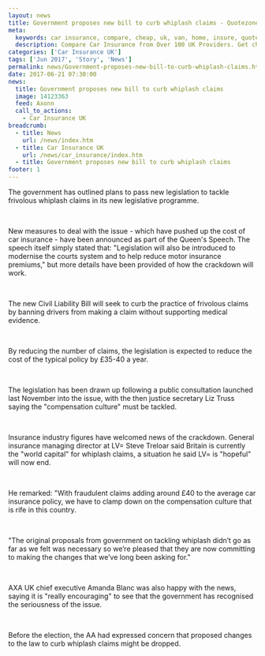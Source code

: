 ```yaml
---
layout: news
title: Government proposes new bill to curb whiplash claims - Quotezone.co.uk
meta:
  keywords: car insurance, compare, cheap, uk, van, home, insure, quotes, online, comparison, bike, loans, life
  description: Compare Car Insurance from Over 100 UK Providers. Get cheap quotes online now using our fast, free, secure comparison site
categories: ['Car Insurance UK']
tags: ['Jun 2017', 'Story', 'News']
permalink: news/Government-proposes-new-bill-to-curb-whiplash-claims.htm
date: 2017-06-21 07:30:00
news:
  title: Government proposes new bill to curb whiplash claims
  image: 14123363
  feed: Axonn
  call_to_actions:
    - Car Insurance UK
breadcrumb:
  - title: News
    url: /news/index.htm
  - title: Car Insurance UK
    url: /news/car_insurance/index.htm
  - title: Government proposes new bill to curb whiplash claims
footer: 1
---
```


The government has outlined plans to pass new legislation to tackle frivolous whiplash claims in its new legislative programme.

&nbsp;

New measures to deal with the issue - which have pushed up the cost of car insurance - have been announced as part of the Queen&#39;s Speech. The speech itself simply stated that: &quot;Legislation will also be introduced to modernise the courts system and to help reduce motor insurance premiums,&quot; but more details have been provided of how the crackdown will work.&nbsp;

&nbsp;

The new Civil Liability Bill will seek to curb the practice of frivolous claims by banning drivers from making a claim without supporting medical evidence. &nbsp;

&nbsp;

By reducing the number of claims, the legislation is expected to reduce the cost of the typical policy by &pound;35-40 a year.

&nbsp;

The legislation has been drawn up following a public consultation launched last November into the issue, with the then justice secretary Liz Truss saying the &quot;compensation culture&quot; must be tackled.&nbsp;

&nbsp;

Insurance industry figures have welcomed news of the crackdown. General insurance managing director at LV= Steve Treloar said Britain is currently the &quot;world capital&quot; for whiplash claims, a situation he said LV= is &quot;hopeful&quot; will now end.

&nbsp;

He remarked: &quot;With fraudulent claims adding around &pound;40 to the average car insurance policy, we have to clamp down on the compensation culture that is rife in this country.

&nbsp;

&quot;The original proposals from government on tackling whiplash didn&rsquo;t go as far as we felt was necessary so we&rsquo;re pleased that they are now committing to making the changes that we&rsquo;ve long been asking for.&quot;

&nbsp;

AXA UK chief executive Amanda Blanc was also happy with the news, saying it is &quot;really encouraging&quot; to see that the government has recognised the seriousness of the issue.

&nbsp;

Before the election, the AA had expressed concern that proposed changes to the law to curb whiplash claims might be dropped.&nbsp;

&nbsp;
